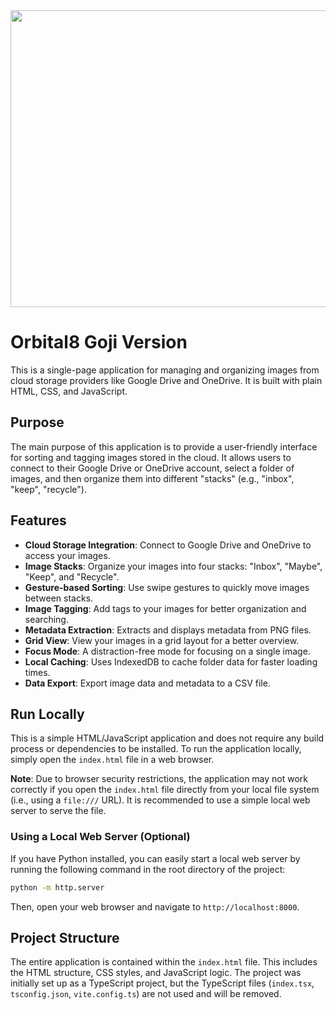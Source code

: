 <div align="center">
<img width="1200" height="475" alt="GHBanner" src="https://github.com/user-attachments/assets/0aa67016-6eaf-458a-adb2-6e31a0763ed6" />
</div>

# Orbital8 Goji Version

This is a single-page application for managing and organizing images from cloud storage providers like Google Drive and OneDrive. It is built with plain HTML, CSS, and JavaScript.

## Purpose

The main purpose of this application is to provide a user-friendly interface for sorting and tagging images stored in the cloud. It allows users to connect to their Google Drive or OneDrive account, select a folder of images, and then organize them into different "stacks" (e.g., "inbox", "keep", "recycle").

## Features

- **Cloud Storage Integration**: Connect to Google Drive and OneDrive to access your images.
- **Image Stacks**: Organize your images into four stacks: "Inbox", "Maybe", "Keep", and "Recycle".
- **Gesture-based Sorting**: Use swipe gestures to quickly move images between stacks.
- **Image Tagging**: Add tags to your images for better organization and searching.
- **Metadata Extraction**: Extracts and displays metadata from PNG files.
- **Grid View**: View your images in a grid layout for a better overview.
- **Focus Mode**: A distraction-free mode for focusing on a single image.
- **Local Caching**: Uses IndexedDB to cache folder data for faster loading times.
- **Data Export**: Export image data and metadata to a CSV file.

## Run Locally

This is a simple HTML/JavaScript application and does not require any build process or dependencies to be installed. To run the application locally, simply open the `index.html` file in a web browser.

**Note**: Due to browser security restrictions, the application may not work correctly if you open the `index.html` file directly from your local file system (i.e., using a `file:///` URL). It is recommended to use a simple local web server to serve the file.

### Using a Local Web Server (Optional)

If you have Python installed, you can easily start a local web server by running the following command in the root directory of the project:

```bash
python -m http.server
```

Then, open your web browser and navigate to `http://localhost:8000`.

## Project Structure

The entire application is contained within the `index.html` file. This includes the HTML structure, CSS styles, and JavaScript logic. The project was initially set up as a TypeScript project, but the TypeScript files (`index.tsx`, `tsconfig.json`, `vite.config.ts`) are not used and will be removed.
